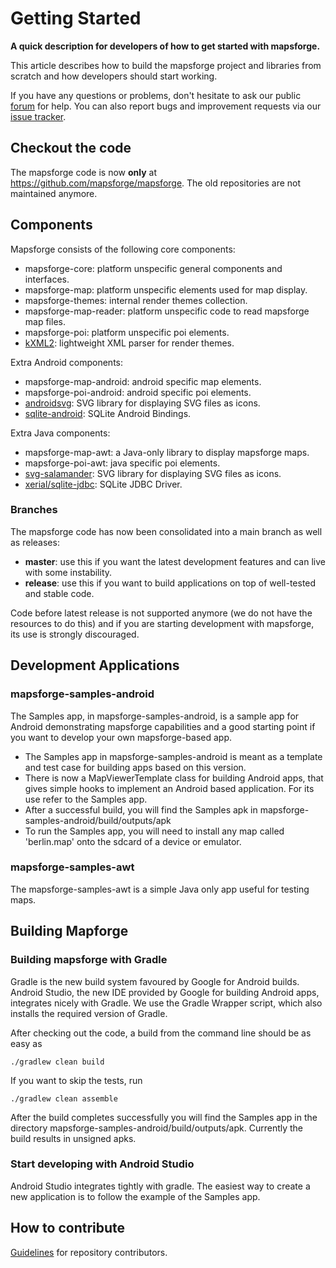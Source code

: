 # Getting Started

**A quick description for developers of how to get started with mapsforge.**

This article describes how to build the mapsforge project and libraries from scratch and how developers should start working.

If you have any questions or problems, don't hesitate to ask our public [forum](https://groups.google.com/group/mapsforge-dev) for help. You can also report bugs and improvement requests via our [issue tracker](https://github.com/mapsforge/mapsforge/issues).

## Checkout the code

The mapsforge code is now **only** at https://github.com/mapsforge/mapsforge. The old repositories are not maintained anymore.

## Components

Mapsforge consists of the following core components:

- mapsforge-core: platform unspecific general components and interfaces.
- mapsforge-map: platform unspecific elements used for map display.
- mapsforge-themes: internal render themes collection.
- mapsforge-map-reader: platform unspecific code to read mapsforge map files.
- mapsforge-poi: platform unspecific poi elements.
- [kXML2](http://www.kxml.org/): lightweight XML parser for render themes.

Extra Android components:

- mapsforge-map-android: android specific map elements.
- mapsforge-poi-android: android specific poi elements.
- [androidsvg](http://bigbadaboom.github.io/androidsvg/): SVG library for displaying SVG files as icons.
- [sqlite-android](https://sqlite.org/android/): SQLite Android Bindings.

Extra Java components:

- mapsforge-map-awt: a Java-only library to display mapsforge maps.
- mapsforge-poi-awt: java specific poi elements.
- [svg-salamander](https://github.com/blackears/svgSalamander): SVG library for displaying SVG files as icons.
- [xerial/sqlite-jdbc](https://github.com/xerial/sqlite-jdbc): SQLite JDBC Driver.

### Branches

The mapsforge code has now been consolidated into a main branch as well as releases:
- **master**: use this if you want the latest development features and can live with some instability.
- **release**: use this if you want to build applications on top of well-tested and stable code.

Code before latest release is not supported anymore (we do not have the resources to do this) and if you are starting development with mapsforge, its use is strongly discouraged.

## Development Applications

### mapsforge-samples-android

 The Samples app, in mapsforge-samples-android, is a sample app for Android demonstrating mapsforge capabilities and a good starting point if you want to develop your own mapsforge-based app.
- The Samples app in mapsforge-samples-android is meant as a template and test case for building apps based on this version.
- There is now a MapViewerTemplate class for building Android apps, that gives simple hooks to implement an Android based application. For its use refer to the Samples app.
- After a successful build, you will find the Samples apk in mapsforge-samples-android/build/outputs/apk
- To run the Samples app, you will need to install any map called 'berlin.map' onto the sdcard of a device or emulator.

### mapsforge-samples-awt

The mapsforge-samples-awt is a simple Java only app useful for testing maps.

## Building Mapforge

### Building mapsforge with Gradle

Gradle is the new build system favoured by Google for Android builds. Android Studio, the new IDE provided by Google for building Android apps, integrates nicely with Gradle. We use the Gradle Wrapper script, which also installs the required version of Gradle.

After checking out the code, a build from the command line should be as easy as 

    ./gradlew clean build

If you want to skip the tests, run 

    ./gradlew clean assemble

After the build completes successfully you will find the Samples app in the directory mapsforge-samples-android/build/outputs/apk. Currently the build results in unsigned apks.

### Start developing with Android Studio

Android Studio integrates tightly with gradle. The easiest way to create a new application is to follow the example of the Samples app. 

## How to contribute

[Guidelines](CONTRIBUTING.md) for repository contributors.